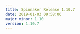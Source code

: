 ```yaml
---
title: Spinnaker Release 1.10.7
date: 2019-01-03 09:58:06
major_minor: 1.10
version: 1.10.7
---
```


<script src="https://gist.github.com/spinnaker-release/8c6e6abe2a0016b823b900523e82cba1.js"/>
